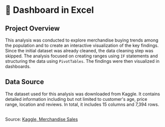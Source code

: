 # 👚 Dashboard in Excel
## Project Overview
This analysis was conducted to explore merchandise buying trends among the population and to create an interactive visualization of the key findings. Since the initial dataset was already cleaned, the data cleaning step was skipped. The analysis focused on creating ranges using <code>IF</code> statements and structuring the data using <code>PivotTables</code>. The findings were then visualized in dashboards.

## Data Source
The dataset used for this analysis was downloaded from Kaggle. It contains detailed information including but not limited to customer's age, price range, location and reviews. 
In total, it includes 15 columns and 7,394 rows.

<br/> 
Source: <a href="https://www.kaggle.com/datasets/adarsh0806/influencer-merchandise-sales">Kaggle, Merchandise Sales</a>

##
##

